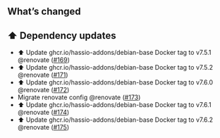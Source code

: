 ## What’s changed

## ⬆️ Dependency updates

- ⬆️ Update ghcr.io/hassio-addons/debian-base Docker tag to v7.5.1 @renovate ([#169](https://github.com/apexinfosysindia/addon-airsonos/pull/169))
- ⬆️ Update ghcr.io/hassio-addons/debian-base Docker tag to v7.5.2 @renovate ([#171](https://github.com/apexinfosysindia/addon-airsonos/pull/171))
- ⬆️ Update ghcr.io/hassio-addons/debian-base Docker tag to v7.6.0 @renovate ([#172](https://github.com/apexinfosysindia/addon-airsonos/pull/172))
- Migrate renovate config @renovate ([#173](https://github.com/apexinfosysindia/addon-airsonos/pull/173))
- ⬆️ Update ghcr.io/hassio-addons/debian-base Docker tag to v7.6.1 @renovate ([#174](https://github.com/apexinfosysindia/addon-airsonos/pull/174))
- ⬆️ Update ghcr.io/hassio-addons/debian-base Docker tag to v7.6.2 @renovate ([#175](https://github.com/apexinfosysindia/addon-airsonos/pull/175))
